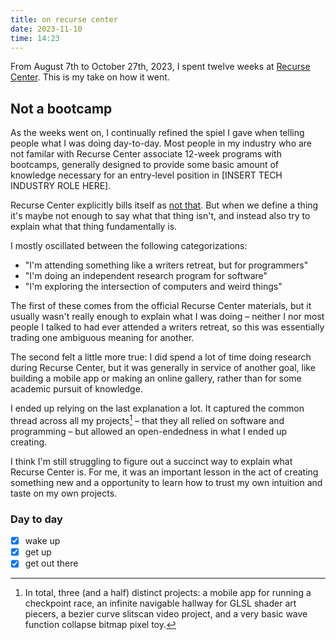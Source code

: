 ```yaml
---
title: on recurse center
date: 2023-11-10
time: 14:23
---
```


From August 7th to October 27th, 2023, I spent twelve weeks at [Recurse Center](https://www.recurse.com/). This is my take on how it went.  

## Not a bootcamp

As the weeks went on, I continually refined the spiel I gave when telling people what I was doing day-to-day. Most people in my industry who are not familar with Recurse Center associate 12-week programs with bootcamps, generally designed to provide some basic amount of knowledge necessary for an entry-level position in [INSERT TECH INDUSTRY ROLE HERE].  

Recurse Center explicitly bills itself as [not that](https://www.recurse.com/not-a-bootcamp). But when we define a thing it's maybe not enough to say what that thing isn't, and instead also try to explain what that thing fundamentally is.  

I mostly oscillated between the following categorizations:  

- "I'm attending something like a writers retreat, but for programmers"
- "I'm doing an independent research program for software"
- "I'm exploring the intersection of computers and weird things"

The first of these comes from the official Recurse Center materials, but it usually wasn't really enough to explain what I was doing – neither I nor most people I talked to had ever attended a writers retreat, so this was essentially trading one ambiguous meaning for another.  

The second felt a little more true: I did spend a lot of time doing research during Recurse Center, but it was generally in service of another goal, like building a mobile app or making an online gallery, rather than for some academic pursuit of knowledge.  

I ended up relying on the last explanation a lot. It captured the common thread across all my projects[^1] – that they all relied on software and programming – but allowed an open-endedness in what I ended up creating.  

I think I'm still struggling to figure out a succinct way to explain what Recurse Center is. For me, it was an important lesson in the act of creating something new and a opportunity to learn how to trust my own intuition and taste on my own projects.  

### Day to day

- [x] wake up
- [x] get up
- [x] get out there

[^1]: In total, three (and a half) distinct projects: a mobile app for running a checkpoint race, an infinite navigable hallway for GLSL shader art piecers, a bezier curve slitscan video project, and a very basic wave function collapse bitmap pixel toy.
